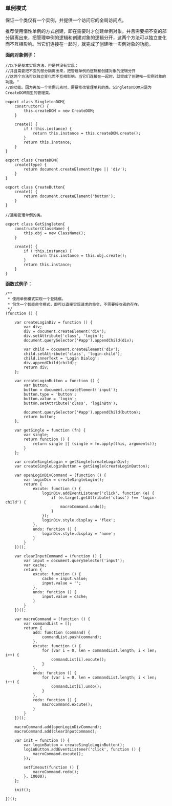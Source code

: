 ### 单例模式

保证一个类仅有一个实例，并提供一个访问它的全局访问点。

推荐使用惰性单例的方式创建，即在需要时才创建单例对象。并且需要把不变的部分隔离出来，把管理单例的逻辑和创建对象的逻辑分开，这两个方法可以独立变化而不互相影响。当它们连接在一起时，就完成了创建唯一实例对象的功能。

**面向对象例子：**

```
//以下是基本实现方法，但是并没有实现：
//并且需要把不变的部分隔离出来，把管理单例的逻辑和创建对象的逻辑分开
//这两个方法可以独立变化而不互相影响。当它们连接在一起时，就完成了创建唯一实例对象的功能。"
//的功能。因为再加一个单例元素时，需要修改管理单利的类。SingletonDOM只是为CreateDOM而生的管理类。

export class SingletonDOM{
    constructor() {
        this.createDOM = new CreateDOM;
    }

    create() {
        if (!this.instance) {
            return this.instance = this.createDOM.create();
        }
        return this.instance;
    }
}

export class CreateDOM{
    create(type) {
        return document.createElement(type || 'div');
    }
}

export class CreateButton{
    create() {
        return document.createElement('button');
    }
}

//通用管理单例的类。

export class GetSingleton{
    constructor(ClassName) {
        this.obj = new ClassName();
    }

    create() {
        if (!this.instance) {
            return this.instance = this.obj.create();
        }
        return this.instance;
    }
}

```


**函数式例子：**

	/**
	 * 使用单例模式实现一个登陆框。
	 * 包含一个智能命令模式，即可以直接实现请求的命令，不需要接收者的存在。
	 */
	(function () {

	    var createLoginDiv = function () {
	        var div;
	        div = document.createElement('div');
	        div.setAttribute('class', 'login');
	        document.querySelector('#app').appendChild(div);
	        
	        var child = document.createElement('div');
	        child.setAttribute('class', 'login-child');
	        child.innerText = 'Login Dialog';
	        div.appendChild(child);
	        return div;
	    };

	    var createLoginButton = function () {
	        var button;
	        button = document.createElement('input');
	        button.type = 'button';
	        button.value = 'login';
	        button.setAttribute('class', 'loginBtn');
	        
	        document.querySelector('#app').appendChild(button);
	        return button;
	    };

	    var getSingle = function (fn) {
	        var single;
	        return function () {
	            return single || (single = fn.apply(this, arguments));
	        }
	    };

	    var createSingleLogin = getSingle(createLoginDiv);
	    var createSingleLoginButton = getSingle(createLoginButton);

	    var openLoginDivCommand = (function () {
	        var loginDiv = createSingleLogin();
	        return {
	            excute: function () {
	                loginDiv.addEventListener('click', function (e) {
	                    if (e.target.getAttribute('class') !== 'login-child') {
	                        macroCommand.undo();
	                    }
	                });
	                loginDiv.style.display = 'flex';
	            },
	            undo: function () {
	                loginDiv.style.display = 'none';
	            }
	        }
	    })();

	    var clearInputCommand = (function () {
	        var input = document.querySelector('input');
	        var cache;
	        return {
	            excute: function () {
	                cache = input.value;
	                input.value = '';
	            },
	            undo: function () {
	                input.value = cache;
	            }
	        }
	    })();

	    var macroCommand = (function () {
	        var commandList = [];
	        return {
	            add: function (command) {
	                commandList.push(command);
	            },
	            excute: function () {
	                for (var i = 0, len = commandList.length; i < len; i++) {
	                    commandList[i].excute();
	                }
	            },
	            undo: function () {
	                for (var i = 0, len = commandList.length; i < len; i++) {
	                    commandList[i].undo();
	                }
	            },
	            redo: function () {
	                macroCommand.excute();
	            }
	        }
	    })();

	    macroCommand.add(openLoginDivCommand);
	    macroCommand.add(clearInputCommand);

	    var init = function () {
	        var loginButton = createSingleLoginButton();
	        loginButton.addEventListener('click', function () {
	            macroCommand.excute();
	        });

	        setTimeout(function () {
	            macroCommand.redo();
	        }, 10000);
	    };

	    init();

	})();
<!--stackedit_data:
eyJoaXN0b3J5IjpbMTE3NDE5NzQwMCwxNTc0OTU0NjM2XX0=
-->